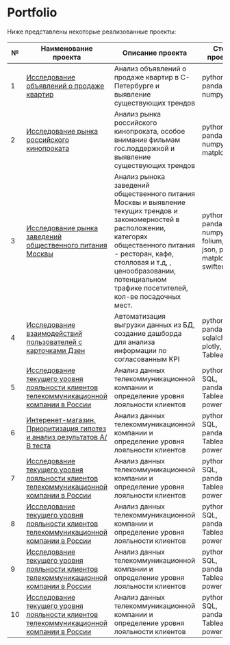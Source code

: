 # Portfolio

Ниже представлены некоторые реализованные проекты:

| № |  Наименование проекта   |    Описание проекта     |  Стек проекта     |
|----|-------------------------|-------------------------|-------------------|
| 1 | [Исследование объявлений о продаже квартир](project_estate)| Анализ объявлений о продаже квартир в С-Петербурге и выявление существующих трендов|  python, pandas, numpy| 
| 2 | [Исследование рынка российского кинопроката](project_films) | Анализ рынка российского кинопроката, особое внимание фильмам гос.поддержкой и выявление существующих трендов  |  python, pandas, numpy, matplotlib               |
| 3 |[Исследование рынка заведений общественного питания Москвы](project_food)|Анализ рынока заведений общественного питания Москвы и выявление текущих трендов и закономерностей в расположении, категорях общественного питания - ресторан, кафе, столловая и т.д, , ценообразовании, потенциальном трафике посетителей, кол-ве посадочных мест.| python, pandas, numpy, folium, json, plotly, matplotlib, swifter|
| 4 | [Исследование взаимодействий пользователей с карточками Дзен](project_zen)| Автоматизация выгрузки данных из БД, создание дашборда для анализа информации по согласованным KPI | python, pandas, sqlalchemy, plotly, Tableau |
| 5 | [Исследование текущего уровня лояльности клиентов телекоммуникационной компании в России](project_nps) | Анализ данных телекоммуникационной компании и определение уровня лояльности клиентов | python, SQL, pandas, Tableau, powerpoint
| 6 | [Интеренет-магазин. Приоритизация гипотез и анализ результатов А/В теста](project_ab_testing) | Анализ данных телекоммуникационной компании и определение уровня лояльности клиентов | python, SQL, pandas, Tableau, powerpoint
| 7 | [Исследование текущего уровня лояльности клиентов телекоммуникационной компании в России](project_nps) | Анализ данных телекоммуникационной компании и определение уровня лояльности клиентов | python, SQL, pandas, Tableau, powerpoint
| 8 | [Исследование текущего уровня лояльности клиентов телекоммуникационной компании в России](project_nps) | Анализ данных телекоммуникационной компании и определение уровня лояльности клиентов | python, SQL, pandas, Tableau, powerpoint
| 9 | [Исследование текущего уровня лояльности клиентов телекоммуникационной компании в России](project_nps) | Анализ данных телекоммуникационной компании и определение уровня лояльности клиентов | python, SQL, pandas, Tableau, powerpoint
| 10 | [Исследование текущего уровня лояльности клиентов телекоммуникационной компании в России](project_nps) | Анализ данных телекоммуникационной компании и определение уровня лояльности клиентов | python, SQL, pandas, Tableau, powerpoint


